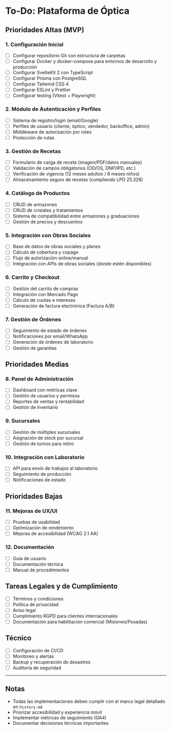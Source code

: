 # To-Do: Plataforma de Óptica

## Prioridades Altas (MVP)

### 1. Configuración Inicial
- [ ] Configurar repositorio Git con estructura de carpetas
- [ ] Configurar Docker y docker-compose para entornos de desarrollo y producción
- [ ] Configurar SvelteKit 2 con TypeScript
- [ ] Configurar Prisma con PostgreSQL
- [ ] Configurar Tailwind CSS 4
- [ ] Configurar ESLint y Prettier
- [ ] Configurar testing (Vitest + Playwright)

### 2. Módulo de Autenticación y Perfiles
- [ ] Sistema de registro/login (email/Google)
- [ ] Perfiles de usuario (cliente, óptico, vendedor, backoffice, admin)
- [ ] Middleware de autorización por roles
- [ ] Protección de rutas

### 3. Gestión de Recetas
- [ ] Formulario de carga de receta (imagen/PDF/datos manuales)
- [ ] Validación de campos obligatorios (OD/OS, DNP/IPD, etc.)
- [ ] Verificación de vigencia (12 meses adultos / 6 meses niños)
- [ ] Almacenamiento seguro de recetas (cumpliendo LPD 25.326)

### 4. Catálogo de Productos
- [ ] CRUD de armazones
- [ ] CRUD de cristales y tratamientos
- [ ] Sistema de compatibilidad entre armazones y graduaciones
- [ ] Gestión de precios y descuentos

### 5. Integración con Obras Sociales
- [ ] Base de datos de obras sociales y planes
- [ ] Cálculo de cobertura y copago
- [ ] Flujo de autorización online/manual
- [ ] Integración con APIs de obras sociales (donde estén disponibles)

### 6. Carrito y Checkout
- [ ] Gestión del carrito de compras
- [ ] Integración con Mercado Pago
- [ ] Cálculo de cuotas e intereses
- [ ] Generación de factura electrónica (Factura A/B)

### 7. Gestión de Órdenes
- [ ] Seguimiento de estado de órdenes
- [ ] Notificaciones por email/WhatsApp
- [ ] Generación de órdenes de laboratorio
- [ ] Gestión de garantías

## Prioridades Medias

### 8. Panel de Administración
- [ ] Dashboard con métricas clave
- [ ] Gestión de usuarios y permisos
- [ ] Reportes de ventas y rentabilidad
- [ ] Gestión de inventario

### 9. Sucursales
- [ ] Gestión de múltiples sucursales
- [ ] Asignación de stock por sucursal
- [ ] Gestión de turnos para retiro

### 10. Integración con Laboratorio
- [ ] API para envío de trabajos al laboratorio
- [ ] Seguimiento de producción
- [ ] Notificaciones de estado

## Prioridades Bajas

### 11. Mejoras de UX/UI
- [ ] Pruebas de usabilidad
- [ ] Optimización de rendimiento
- [ ] Mejoras de accesibilidad (WCAG 2.1 AA)

### 12. Documentación
- [ ] Guía de usuario
- [ ] Documentación técnica
- [ ] Manual de procedimientos

## Tareas Legales y de Cumplimiento
- [ ] Términos y condiciones
- [ ] Política de privacidad
- [ ] Aviso legal
- [ ] Cumplimiento RGPD para clientes internacionales
- [ ] Documentación para habilitación comercial (Misiones/Posadas)

## Técnico
- [ ] Configuración de CI/CD
- [ ] Monitoreo y alertas
- [ ] Backup y recuperación de desastres
- [ ] Auditoría de seguridad

---

## Notas
- Todas las implementaciones deben cumplir con el marco legal detallado en `history.md`
- Priorizar accesibilidad y experiencia móvil
- Implementar métricas de seguimiento (GA4)
- Documentar decisiones técnicas importantes
